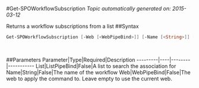 #Get-SPOWorkflowSubscription
*Topic automatically generated on: 2015-03-12*

Returns a workflow subscriptions from a list
##Syntax
```powershell
Get-SPOWorkflowSubscription [-Web [<WebPipeBind>]] [-Name [<String>]] [-List [<ListPipeBind>]]
```
&nbsp;

##Parameters
Parameter|Type|Required|Description
---------|----|--------|-----------
List|ListPipeBind|False|A list to search the association for
Name|String|False|The name of the workflow
Web|WebPipeBind|False|The web to apply the command to. Leave empty to use the current web.
